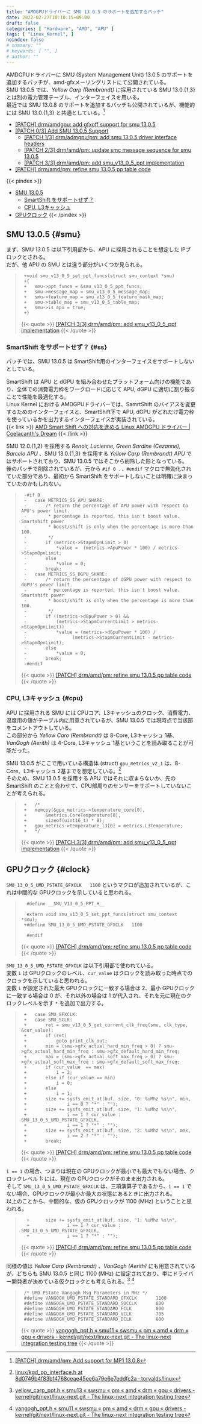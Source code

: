 ```yaml
---
title: "AMDGPUドライバーに SMU 13.0.5 のサポートを追加するパッチ"
date: 2022-02-27T10:10:15+09:00
draft: false
categories: [ "Hardware", "AMD", "APU" ]
tags: [ "Linux_Kernel", ]
noindex: false
# summary: ""
# keywords: [ "", ]
# author: ""
---
```


AMDGPUドライバーに SMU (System Management Unit) 13.0.5 のサポートを追加するパッチが、amd-gfxメーリングリストにて公開されている。  
SMU 13.0.5 では、*Yellow Carp (Rembrandt)* に採用されている SMU 13.0.{1,3} とは別の電力管理テーブル、インターフェイスを用いる。  
最近では SMU 13.0.8 のサポートを追加するパッチも公開されているが、機能的には SMU 13.0.{1,3} と共通としている。[^smu_13_0_8]  

[^smu_13_0_8]: [[PATCH] drm/amd/pm: Add support for MP1 13.0.8](https://lists.freedesktop.org/archives/amd-gfx/2022-February/075431.html)

* [[PATCH] drm/amdgpu: add gfxoff support for smu 13.0.5](https://lists.freedesktop.org/archives/amd-gfx/2022-February/076009.html)
* [[PATCH 0/3] Add SMU 13.0.5 Support](https://lists.freedesktop.org/archives/amd-gfx/2022-February/075620.html)
    * [[PATCH 1/3] drm/admgpu/pm: add smu 13.0.5 driver interface headers](https://lists.freedesktop.org/archives/amd-gfx/2022-February/075622.html)
    * [[PATCH 2/3] drm/amd/pm: update smc message sequence for smu 13.0.5](https://lists.freedesktop.org/archives/amd-gfx/2022-February/075621.html)
    * [[PATCH 3/3] drm/amd/pm: add smu_v13_0_5_ppt implementation](https://lists.freedesktop.org/archives/amd-gfx/2022-February/075623.html)
* [[PATCH] drm/amd/pm: refine smu 13.0.5 pp table code](https://lists.freedesktop.org/archives/amd-gfx/2022-February/075959.html)

{{< pindex >}}
 * [SMU 13.0.5](#smu)
    * [SmartShift をサポートせず？](#ss)
    * [CPU, L3キャッシュ](#cpu)
 * [GPUクロック](#clock)
{{< /pindex >}}

## SMU 13.0.5 {#smu}
まず、SMU 13.0.5 は以下引用部から、APU に採用されることを想定した IPブロックとされる。  
だが、他 APU の SMU とは違う部分がいくつか見られる。  

 > 		+void smu_v13_0_5_set_ppt_funcs(struct smu_context *smu)
 > 		+{
 > 		+	smu->ppt_funcs = &smu_v13_0_5_ppt_funcs;
 > 		+	smu->message_map = smu_v13_0_5_message_map;
 > 		+	smu->feature_map = smu_v13_0_5_feature_mask_map;
 > 		+	smu->table_map = smu_v13_0_5_table_map;
 > 		+	smu->is_apu = true;
 > 		+}
 >
 > {{< quote >}} [[PATCH 3/3] drm/amd/pm: add smu_v13_0_5_ppt implementation](https://lists.freedesktop.org/archives/amd-gfx/2022-February/075623.html) {{< /quote >}}

### SmartShift をサポートせず？ {#ss}

パッチでは、SMU 13.0.5 は SmartShift用のインターフェイスをサポートしないとしている。  

SmartShift は APU と dGPU を組み合わせたプラットフォーム向けの機能であり、全体での消費電力枠をワークロードに応じて APU, dGPU に適切に割り振ることで性能を最適化する。  
Linux Kernel における AMDGPUドライバーでは、SamrtShift のバイアスを変更するためのインターフェイスと、SmartShift下で APU, dGPU がどれだけ電力枠を使っているかを出力するインターフェイスが実装されている。  
{{< link >}} [AMD Smart Shift への対応を進める Linux AMDGPU ドライバー | Coelacanth's Dream](/posts/2021/06/07/linux-amd-smart-shift/) {{< /link >}}

SMU 12.0.{1,2} を採用する *Renoir, Lucienne, Green Sardine (Cezanne), Barcelo APU* 、SMU 13.0.{1,3} を採用する *Yellow Carp (Rembrandt) APU* ではサポートされており、SMU 13.0.5 ではそこから削除した形となっている。  
後のパッチで削除されているが、元から `#if 0 .. #endif` マクロで無効化されていた部分であり、最初から SmartShift をサポートしないことは明確に決まっていたのかもしれない。  

 > 		-#if 0
 > 		-	case METRICS_SS_APU_SHARE:
 > 		-		/* return the percentage of APU power with respect to APU's power limit.
 > 		-		 * percentage is reported, this isn't boost value. Smartshift power
 > 		-		 * boost/shift is only when the percentage is more than 100.
 > 		-		 */
 > 		-		if (metrics->StapmOpnLimit > 0)
 > 		-			*value =  (metrics->ApuPower * 100) / metrics->StapmOpnLimit;
 > 		-		else
 > 		-			*value = 0;
 > 		-		break;
 > 		-	case METRICS_SS_DGPU_SHARE:
 > 		-		/* return the percentage of dGPU power with respect to dGPU's power limit.
 > 		-		 * percentage is reported, this isn't boost value. Smartshift power
 > 		-		 * boost/shift is only when the percentage is more than 100.
 > 		-		 */
 > 		-		if ((metrics->dGpuPower > 0) &&
 > 		-		    (metrics->StapmCurrentLimit > metrics->StapmOpnLimit))
 > 		-			*value = (metrics->dGpuPower * 100) /
 > 		-				  (metrics->StapmCurrentLimit - metrics->StapmOpnLimit);
 > 		-		else
 > 		-			*value = 0;
 > 		-		break;
 > 		-#endif
 >
 > {{< quote >}} [[PATCH] drm/amd/pm: refine smu 13.0.5 pp table code](https://lists.freedesktop.org/archives/amd-gfx/2022-February/075959.html) {{< /quote >}}

### CPU, L3キャッシュ {#cpu}
APU に採用される SMU には CPUコア、L3キャッシュのクロック、消費電力、温度用の値がテーブル内に用意されているが、SMU 13.0.5 では現時点で当該部をコメントアウトしている。  
この部分から *Yellow Caro (Rembrandt)* は 8-Core, L3キャッシュ 1基、*VanGogh (Aerith)* は 4-Core, L3キャッシュ 1基ということを読み取ることが可能だった。  

SMU 13.0.5 がここで用いている構造体 (struct) `gpu_metrics_v2_1` は、8-Core、L3キャッシュ 2基までを想定している。[^metrics-v2_1]  
そのため、SMU 13.0.5 を採用する APU ではそれに収まらないか、先の SmartShift のことと合わせて、CPU部周りのセンサーをサポートしていないことが考えられる。  

 > 		+	/*
 > 		+	memcpy(&gpu_metrics->temperature_core[0],
 > 		+		&metrics.CoreTemperature[0],
 > 		+		sizeof(uint16_t) * 8);
 > 		+	gpu_metrics->temperature_l3[0] = metrics.L3Temperature;
 > 		+	*/
 >
 > {{< quote >}} [[PATCH 3/3] drm/amd/pm: add smu_v13_0_5_ppt implementation](https://lists.freedesktop.org/archives/amd-gfx/2022-February/075623.html) {{< /quote >}}

[^metrics-v2_1]: [linux/kgd_pp_interface.h at 8d0749b4f83bf4768ceae45ee6a79e6e7eddfc2a · torvalds/linux](https://github.com/torvalds/linux/blob/8d0749b4f83bf4768ceae45ee6a79e6e7eddfc2a/drivers/gpu/drm/amd/include/kgd_pp_interface.h#L714-L762)

## GPUクロック {#clock}

`SMU_13_0_5_UMD_PSTATE_GFXCLK   1100` というマクロが追加されているが、これは中間的な GPUクロックを示していると思われる。  

 > 		 #define __SMU_V13_0_5_PPT_H__
 > 		
 > 		 extern void smu_v13_0_5_set_ppt_funcs(struct smu_context *smu);
 > 		+#define SMU_13_0_5_UMD_PSTATE_GFXCLK   1100
 > 		
 > 		 #endif
 >
 > {{< quote >}} [[PATCH] drm/amd/pm: refine smu 13.0.5 pp table code](https://lists.freedesktop.org/archives/amd-gfx/2022-February/075959.html) {{< /quote >}}

`SMU_13_0_5_UMD_PSTATE_GFXCLK` は以下引用部で使われている。  
変数 `i` は GPUクロックのレベル、`cur_value` はクロックを読み取った時点でのクロックを示していると思われる。  
変数 `i` が設定された最大 GPUクロックに一致する場合は 2、最小 GPUクロックに一致する場合は 0 が、それ以外の場合は 1 が代入され、それを元に現在のクロックレベルを示す `*` を追加で出力する。  

 > 		+	case SMU_GFXCLK:
 > 		+	case SMU_SCLK:
 > 		+		ret = smu_v13_0_5_get_current_clk_freq(smu, clk_type, &cur_value);
 > 		+		if (ret)
 > 		+			goto print_clk_out;
 > 		+		min = (smu->gfx_actual_hard_min_freq > 0) ? smu->gfx_actual_hard_min_freq : smu->gfx_default_hard_min_freq;
 > 		+		max = (smu->gfx_actual_soft_max_freq > 0) ? smu->gfx_actual_soft_max_freq : smu->gfx_default_soft_max_freq;
 > 		+		if (cur_value  == max)
 > 		+			i = 2;
 > 		+		else if (cur_value == min)
 > 		+			i = 0;
 > 		+		else
 > 		+			i = 1;
 > 		+		size += sysfs_emit_at(buf, size, "0: %uMhz %s\n", min,
 > 		+				i == 0 ? "*" : "");
 > 		+		size += sysfs_emit_at(buf, size, "1: %uMhz %s\n",
 > 		+				i == 1 ? cur_value : SMU_13_0_5_UMD_PSTATE_GFXCLK,
 > 		+				i == 1 ? "*" : "");
 > 		+		size += sysfs_emit_at(buf, size, "2: %uMhz %s\n", max,
 > 		+				i == 2 ? "*" : "");
 > 		+		break;
 >
 > {{< quote >}} [[PATCH] drm/amd/pm: refine smu 13.0.5 pp table code](https://lists.freedesktop.org/archives/amd-gfx/2022-February/075959.html) {{< /quote >}}

`i == 1` の場合、つまりは現在の GPUクロックが最小でも最大でもない場合、クロックレベル 1: には、現在の GPUクロックがそのまま出力される。  
そして `SMU_13_0_5_UMD_PSTATE_GFXCLK` は、三項演算子であるから、`i == 1` でない場合、GPUクロックが最小か最大の状態にあるときに出力される。  
以上のことから、中間的な、仮の GPUクロックが 1100 (MHz) ということと思われる。  

 > 		 +		size += sysfs_emit_at(buf, size, "1: %uMhz %s\n",
 > 		 +				i == 1 ? cur_value : SMU_13_0_5_UMD_PSTATE_GFXCLK,
 > 		 +				i == 1 ? "*" : "");
 >
 > {{< quote >}} [[PATCH] drm/amd/pm: refine smu 13.0.5 pp table code](https://lists.freedesktop.org/archives/amd-gfx/2022-February/075959.html) {{< /quote >}}

同様の値は *Yellow Carp (Rembrandt)* 、*VanGogh (Aerith)* にも用意されているが、どちらも SMU 13.0.5 と同じ 1100 (MHz) に設定されており、単にドライバー開発者が決めている仮クロックとも考えられる。[^yc-clk] [^vgh-clk]  

 > 		/* UMD PState Vangogh Msg Parameters in MHz */
 > 		#define VANGOGH_UMD_PSTATE_STANDARD_GFXCLK       1100
 > 		#define VANGOGH_UMD_PSTATE_STANDARD_SOCCLK       600
 > 		#define VANGOGH_UMD_PSTATE_STANDARD_FCLK         800
 > 		#define VANGOGH_UMD_PSTATE_STANDARD_VCLK         705
 > 		#define VANGOGH_UMD_PSTATE_STANDARD_DCLK         600
 >
 > {{< quote >}} [vangogh_ppt.h « smu11 « swsmu « pm « amd « drm « gpu « drivers - kernel/git/next/linux-next.git - The linux-next integration testing tree](https://git.kernel.org/pub/scm/linux/kernel/git/next/linux-next.git/tree/drivers/gpu/drm/amd/pm/swsmu/smu11/vangogh_ppt.h?h=next-20220225) {{< /quote >}}

[^yc-clk]: [yellow_carp_ppt.h « smu13 « swsmu « pm « amd « drm « gpu « drivers - kernel/git/next/linux-next.git - The linux-next integration testing tree](https://git.kernel.org/pub/scm/linux/kernel/git/next/linux-next.git/tree/drivers/gpu/drm/amd/pm/swsmu/smu13/yellow_carp_ppt.h?h=next-20220225)
[^vgh-clk]: [vangogh_ppt.h « smu11 « swsmu « pm « amd « drm « gpu « drivers - kernel/git/next/linux-next.git - The linux-next integration testing tree](https://git.kernel.org/pub/scm/linux/kernel/git/next/linux-next.git/tree/drivers/gpu/drm/amd/pm/swsmu/smu11/vangogh_ppt.h?h=next-20220225)
